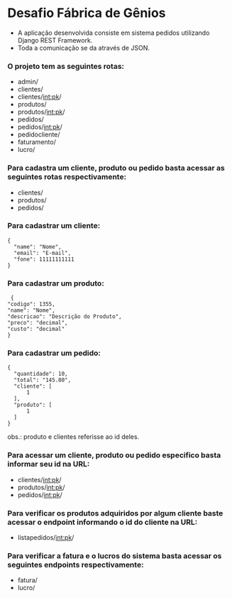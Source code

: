 # Desafio Fábrica de Gênios

- A aplicação desenvolvida consiste em sistema pedidos utilizando Django REST Framework.
- Toda a comunicação se da através de JSON.

### O projeto tem as seguintes rotas:
- admin/
- clientes/
- clientes/<int:pk>/
- produtos/
- produtos/<int:pk>/
- pedidos/
- pedidos/<int:pk>/
- pedidocliente/
- faturamento/
- lucro/

### Para cadastra um cliente, produto ou pedido basta acessar as seguintes rotas respectivamente:
- clientes/
- produtos/
- pedidos/

### Para cadastrar um cliente:
```
{
  "name": "Nome",
  "email": "E-mail",
  "fone": 11111111111
}
```
### Para cadastrar um produto:
```
 {
"codigo": 1355,
"name": "Nome",
"descricao": "Descrição do Produto",
"preco": "decimal",
"custo": "decimal"
}
```
### Para cadastrar um pedido:
```
{
  "quantidade": 10,
  "total": "145.80",
  "cliente": [
      1
  ],
  "produto": [
      1
  ]
}
```
obs.: produto e clientes referisse ao id deles.

### Para acessar um cliente, produto ou pedido especifico basta informar seu id na URL:
- clientes/<int:pk>/
- produtos/<int:pk>/
- pedidos/<int:pk>/

### Para verificar os produtos adquiridos por algum cliente baste acessar o endpoint informando o id do cliente na URL:
- listapedidos/<int:pk>/

### Para verificar a fatura e o lucros do sistema basta acessar os seguintes endpoints respectivamente:
- fatura/
- lucro/